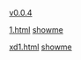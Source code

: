 [v0.0.4](https://github.com/littleflute/blog/edit/master/issues/571/readme.md)

[1.html](1.html) [showme](https://littleflute.github.io/blog/issues/571/1.html)

[xd1.html](xd1.html) [showme](https://littleflute.github.io/blog/issues/571/xd1.html)
